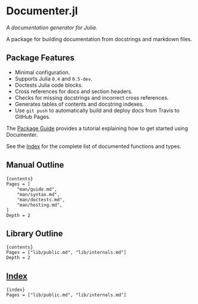 # Documenter.jl

*A documentation generator for Julia.*

A package for building documentation from docstrings and markdown files.

## Package Features

- Minimal configuration.
- Supports Julia `0.4` and `0.5-dev`.
- Doctests Julia code blocks.
- Cross references for docs and section headers.
- Checks for missing docstrings and incorrect cross references.
- Generates tables of contents and docstring indexes.
- Use `git push` to automatically build and deploy docs from Travis to GitHub Pages.

The [Package Guide]({ref}) provides a tutorial explaining how to get started using Documenter.

See the [Index]({ref#main-index}) for the complete list of documented functions and types.

## Manual Outline

    {contents}
    Pages = [
        "man/guide.md",
        "man/syntax.md",
        "man/doctests.md",
        "man/hosting.md",
    ]
    Depth = 2

## Library Outline

    {contents}
    Pages = ["lib/public.md", "lib/internals.md"]
    Depth = 2

## [Index]({ref#main-index})

    {index}
    Pages = ["lib/public.md", "lib/internals.md"]
